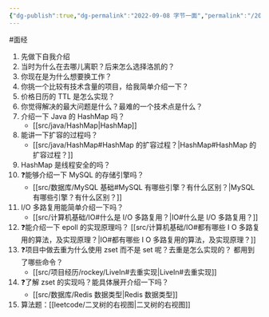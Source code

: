 ```yaml
---
{"dg-publish":true,"dg-permalink":"2022-09-08 字节一面","permalink":"/2022-09-08 字节一面/"}
---
```



#面经 

1. 先做下自我介绍
2. 当时为什么在去哪儿离职？后来怎么选择洛凯的？
3. 你现在是为什么想要换工作？
4. 你挑一个比较有技术含量的项目，给我简单介绍一下？
5. 价格日历的 TTL 是怎么实现？
6. 你觉得解决的最大问题是什么？最难的一个技术点是什么？
7. 介绍一下 Java 的 HashMap 吗？
	- [[src/java/HashMap\|HashMap]]
8. 能讲一下扩容的过程吗？
	- [[src/java/HashMap#HashMap 的扩容过程？\|HashMap#HashMap 的扩容过程？]]
9. HashMap 是线程安全的吗？
10. ❓能够介绍一下 MySQL 的存储引擎吗？
	- [[src/数据库/MySQL 基础#MySQL 有哪些引擎？有什么区别？\|MySQL 有哪些引擎？有什么区别？]]
11. I/O 多路复用能简单介绍一下吗？
	- [[src/计算机基础/IO#什么是 I/O 多路复用？\|IO#什么是 I/O 多路复用？]]
12. ❓能介绍一下 epoll 的实现原理吗？
	[[src/计算机基础/IO#都有哪些 I O 多路复用的算法，及实现原理？\|IO#都有哪些 I O 多路复用的算法，及实现原理？]]
13. ❓项目中做去重为什么使用 zset 而不是 set 呢？去重是怎么实现的？ 都用到了哪些命令？
	- [[src/项目经历/rockey/LiveIn#去重实现\|LiveIn#去重实现]]
14. ❓了解 zset 的实现吗？能具体展开介绍一下吗？
	- [[src/数据库/Redis 数据类型\|Redis 数据类型]]
15. 算法题：[[leetcode/二叉树的右视图\|二叉树的右视图]]